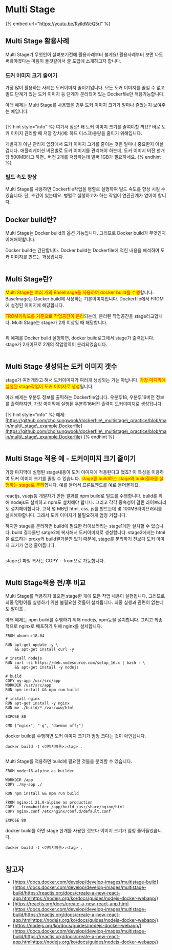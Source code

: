 # Multi Stage

{% embed url="https://youtu.be/RyildWeQ5rI" %}

###

## Multi Stage 활용사례

Multi Stage가 무엇인이 살펴보기전에 활용사례부터 볼게요! 활용사례부터 보면 나도 써봐야겠다는 마음이 들것같아서 글 도입에 소개하고자 합니다.



### 도커 이미지 크기 줄이기

가장 많이 활용하는 사례는 도커이미지 줄이기입니다. 모든 도커 이미지를 줄일 수 없고 빌드 단계가 있는 도커 이미지 등 단계가 분리되어 있는 Dockerfile만 적용가능합니다.

아래 예제는 Multi Stage를 사용했을 경우 도커 이미지 크기가 얼마나 줄었는지 보여주는 예입니다.

<figure><img src="../.gitbook/assets/image (7) (1).png" alt=""><figcaption></figcaption></figure>

{% hint style="info" %}
여기서 잠깐! 왜 도커 이미지 크기를 줄여야할 까요? 바로 도커 이미지 관리할 때 저장 장치(예: 하드 디스크)용량을 줄이기 위해입니다.

개발자가 아닌 관리자 입장에서 도커 이미지 크기를 줄이는 것은 얼마나 중요한지 아실겁니다. 애플리케이션 버전별로 도커 이미지를 관리해야 하는데, 도커 이미지 버전 한개당 500MB라고 하면.. 버전 2개를 저장하는데 벌써 1GB가 필요하네요.
{% endhint %}

### 빌드 속도 향상

Multi Stage를 사용하면 Dockerfile작업을 병렬로 실행하여 빌드 속도를 향상 시킬 수 있습니다. 단, 조건이 있는데요. 병렬로 실행하고자 하는 작업이 연관관계가 없어야 합니다.



## Docker build란?

Multi Stage는 Docker build의 옵션 기능입니다. 그러므로 Docker build가 무엇인지 이해해야합니다.



Docker build는 간단합니다. Docker build는 Dockerfile에 적힌 내용을 해석하여 도커 이미지를 만드는 과정입니다.

<figure><img src="../.gitbook/assets/image (11).png" alt=""><figcaption></figcaption></figure>

## Multi Stage란?

<mark style="color:red;">Multi Stage는 여러 개의 BaseImage를 사용하여 docker build를 수행</mark>합니다. BaseImage는 Docker build에 사용하는 기본이미지입니다. Dockerfile에서 FROM에 설정된 이미지에 해당합니다.



<mark style="color:red;">FROM키워드를 기준으로 작업공간이 분리</mark>되는데, 분리된 작업공간을 stage라고합니다. Multi Stage는 stage가 2개 이상일 때 해당합니다.

<figure><img src="../.gitbook/assets/image (32).png" alt=""><figcaption></figcaption></figure>



위 예제를 Docker build 실행하면, docker build로그에서 stage가 출력됩니다. stage가 2개이므로 2개의 작업영역이 분리되었습니다.

<figure><img src="../.gitbook/assets/image (15).png" alt=""><figcaption></figcaption></figure>

## Multi Stage 생성되는 도커 이미지 갯수

stage가 여러개라고 해서 도커이미지가 여러개 생성되는 거는 아닙니다. <mark style="color:red;">가장 마지막에 실행된 stage작업이 도커 이미지로 생성</mark>됩니다.

아래 예제는 우분투 정보를 출력하는 Dockerfile입니다. 우분투18, 우분투16버전 정보를 출력하지만, 가장 마지막에 실행된 우분투16버전 출력이 도커이미지로 생성됩니다.

{% hint style="info" %}
예제: [https://github.com/choisungwook/dockerfile\_multistage\_practice/blob/main/multi\_stage\_example.Dockerfile](https://github.com/choisungwook/dockerfile\_multistage\_practice/blob/main/multi\_stage\_example.Dockerfile)
{% endhint %}

<figure><img src="../.gitbook/assets/image (21) (1).png" alt=""><figcaption></figcaption></figure>

## Multi Stage 적용 예 - 도커이미지 크기 줄이기

가장 마지막에 실행된 stage내용이 도커 이미지에 적용된다고 했죠? 이 특성을 이용하여 도커 이미지 크기를 줄일 수 있습니다. <mark style="color:red;">stage를 build하는 stage와 build결과를 실행하는 stage로 분리</mark>합니다. 예를 들어서 프론트엔드를 예로 들어볼게요.



reactjs, vuejs등 개발자가 만든 결과를 npm build로 빌드를 수행합니다. bulid를 위해 nodejs도 설치하고 npm도 설치해야 합니다. 그리고 각각 종속성이 걸린 라이브러리도 설치해야합니다. 고작 몇 MB인 html, css, js를 만드는데 몇 100MB라이브러리를 설치해야합니다. 그래서 도커 이미지가 불필요하게 엄청 커집니다.



하지만 stage를 분리하면 build에 필요한 라이브러리는 stage1에만 설치할 수 있습니다. build 결과물만 satge2에 복사해서 도커이미지로 생성합니다. stage2에서는 html을 로드하는 proxy와 build결과물만 있기 때문에, stage를 분리하기 전보다 도커 이미지 크기가 엄청 줄어듭니다.

<figure><img src="../.gitbook/assets/image (25).png" alt=""><figcaption></figcaption></figure>

stage간 파일 복사는 COPY --from으로 가능합니다.

<figure><img src="../.gitbook/assets/image (23) (1).png" alt=""><figcaption></figcaption></figure>



## Multi Stage적용 전/후 비교

Multi Stage를 적용하지 않으면 stage한 개에 모든 작업 내용이 실행됩니다. 그러므로 최종 명령어를 실행하기 위한 불필요한 것들이 설치됩니다. 최종 실행과 관련이 없는데도 말이죠 .

아래 예제는 npm build를 수행하기 위해 nodejs, npm등을 설치합니다. 그리고 최종적으로 nginx로 배포하기 위해 nginx를 설치합니다.

```docker
FROM ubuntu:18.04

RUN apt-get update -y \
    && apt-get install curl -y

# install nodejs
RUN curl -sL https://deb.nodesource.com/setup_16.x | bash - \
    && apt-get install -y nodejs

# build
COPY my-app /usr/src/app
WORKDIR /usr/src/app
RUN npm install && npm rum build

# install nginx
RUN apt-get install -y nginx
RUN mv ./build/* /var/www/html

EXPOSE 80

CMD ["nginx", "-g", "daemon off;"]
```



docker build를 수행하면 도커 이미지 크기가 엄청 크다는 것이 확인됩니다.

```shell
docker build -t <이미지이름>:<tag> .
```

<figure><img src="../.gitbook/assets/image (33).png" alt=""><figcaption></figcaption></figure>



Multi Stage를 적용하면 build에 필요한 것들을 분리할 수 있습니다.

```docker
FROM node:16-alpine as builder

WORKDIR /app
COPY ./my-app ./

RUN npm install && npm run build

FROM nginx:1.21.0-alpine as production
COPY --from=builder /app/build /usr/share/nginx/html
COPY nginx.conf /etc/nginx/conf.d/default.conf

EXPOSE 80
```



docker build를 하면 stage 한개를 사용한 것보다 이미지 크기가 엄청 줄어들었습니다.

```shell
docker build -t <이미지이름>:<tag> .
```

<figure><img src="../.gitbook/assets/image (19) (1).png" alt=""><figcaption></figcaption></figure>

## 참고자

* [https://docs.docker.com/develop/develop-images/multistage-build](https://docs.docker.com/develop/develop-images/multistage-build/https://reactjs.org/docs/create-a-new-react-app.htmlhttps://nodejs.org/ko/docs/guides/nodejs-docker-webapp/)
* [https://reactjs.org/docs/create-a-new-react-app.htm](https://docs.docker.com/develop/develop-images/multistage-build/https://reactjs.org/docs/create-a-new-react-app.htmlhttps://nodejs.org/ko/docs/guides/nodejs-docker-webapp/)
* [https://nodejs.org/ko/docs/guides/nodejs-docker-webapp/](https://docs.docker.com/develop/develop-images/multistage-build/https://reactjs.org/docs/create-a-new-react-app.htmlhttps://nodejs.org/ko/docs/guides/nodejs-docker-webapp/)
